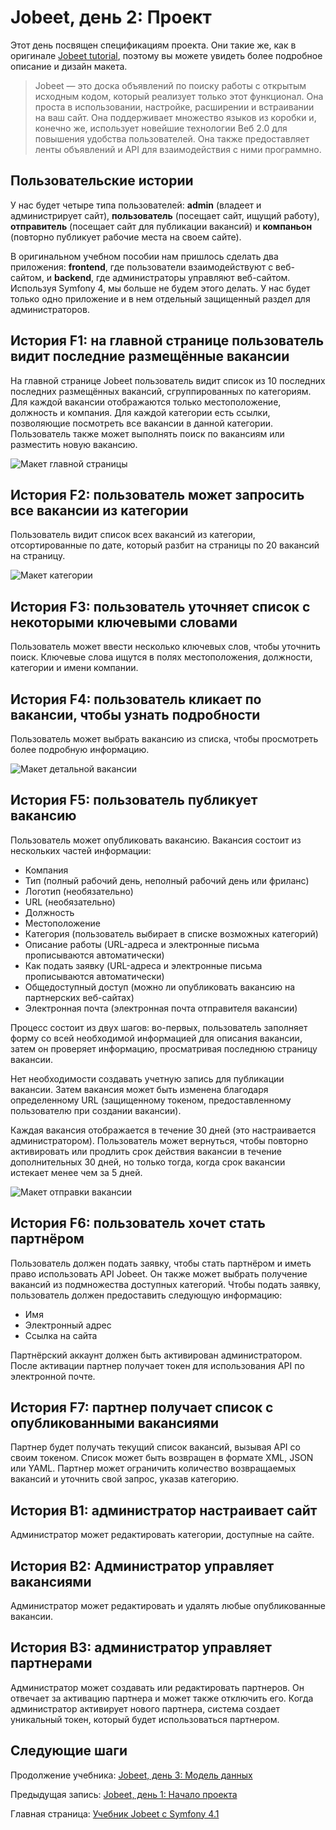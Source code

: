 # Jobeet, день 2: Проект

Этот день посвящен спецификациям проекта. Они такие же, как в оригинале [Jobeet tutorial][1], поэтому вы можете увидеть более подробное описание и дизайн макета.

> Jobeet — это доска объявлений по поиску работы с открытым исходным кодом, который реализует только этот функционал. Она проста в использовании, настройке, расширении и встраивании на ваш сайт.
> Она поддерживает множество языков из коробки и, конечно же, использует новейшие технологии Веб 2.0 для повышения удобства пользователей.
> Она также предоставляет ленты объявлений и API для взаимодействия с ними программно.

## Пользовательские истории

У нас будет четыре типа пользователей: **admin** (владеет и администрирует сайт), **пользователь** (посещает сайт, ищущий работу), **отправитель** (посещает сайт для публикации вакансий) и **компаньон** (повторно публикует рабочие места на своем сайте).

В оригинальном учебном пособии нам пришлось сделать два приложения: **frontend**, где пользователи взаимодействуют с веб-сайтом, и **backend**, где администраторы управляют веб-сайтом.
Используя Symfony 4, мы больше не будем этого делать. У нас будет только одно приложение и в нем отдельный защищенный раздел для администраторов.

## История F1: на главной странице пользователь видит последние размещённые вакансии

На главной странице Jobeet пользователь видит список из 10 последних последних размещённых вакансий, сгруппированных по категориям. Для каждой вакансии отображаются только местоположение, должность и компания.
Для каждой категории есть ссылки, позволяющие посмотреть все вакансии в данной категории. Пользователь также может выполнять поиск по вакансиям или разместить новую вакансию.

![Макет главной страницы](../files/images/screenshot_2.png)

## История F2: пользователь может запросить все вакансии из категории

Пользователь видит список всех вакансий из категории, отсортированные по дате, который разбит на страницы по 20 вакансий на страницу.

![Макет категории](../files/images/screenshot_3.png)

## История F3: пользователь уточняет список с некоторыми ключевыми словами

Пользователь может ввести несколько ключевых слов, чтобы уточнить поиск. Ключевые слова ищутся в полях местоположения, должности, категории и имени компании.

## История F4: пользователь кликает по вакансии, чтобы узнать подробности

Пользователь может выбрать вакансию из списка, чтобы просмотреть более подробную информацию.

![Макет детальной вакансии](../files/images/screenshot_4.png)

## История F5: пользователь публикует вакансию

Пользователь может опубликовать вакансию. Вакансия состоит из нескольких частей информации:

- Компания
- Тип (полный рабочий день, неполный рабочий день или фриланс)
- Логотип (необязательно)
- URL (необязательно)
- Должность
- Местоположение
- Категория (пользователь выбирает в списке возможных категорий)
- Описание работы (URL-адреса и электронные письма прописываются автоматически)
- Как подать заявку (URL-адреса и электронные письма прописываются автоматически)
- Общедоступный доступ (можно ли опубликовать вакансию на партнерских веб-сайтах)
- Электронная почта (электронная почта отправителя вакансии)

Процесс состоит из двух шагов: во-первых, пользователь заполняет форму со всей необходимой информацией для описания вакансии, затем он проверяет информацию, просматривая последнюю страницу вакансии.

Нет необходимости создавать учетную запись для публикации вакансии. Затем вакансия может быть изменена благодаря определенному URL (защищенному токеном, предоставленному пользователю при создании вакансии).

Каждая вакансия отображается в течение 30 дней (это настраивается администратором).
Пользователь может вернуться, чтобы повторно активировать или продлить срок действия вакансии в течение дополнительных 30 дней, но только тогда, когда срок вакансии истекает менее чем за 5 дней.

![Макет отправки вакансии](../files/images/screenshot_5.png)

## История F6: пользователь хочет стать партнёром

Пользователь должен подать заявку, чтобы стать партнёром и иметь право использовать API Jobeet. Он также может выбрать получение вакансий из подмножества доступных категорий.
Чтобы подать заявку, пользователь должен предоставить следующую информацию:

- Имя
- Электронный адрес
- Ссылка на сайта

Партнёрский аккаунт должен быть активирован администратором. После активации партнер получает токен для использования API по электронной почте.

## История F7: партнер получает список с опубликованными вакансиями

Партнер будет получать текущий список вакансий, вызывая API со своим токеном. Список может быть возвращен в формате XML, JSON или YAML.
Партнер может ограничить количество возвращаемых вакансий и уточнить свой запрос, указав категорию.

## История B1: администратор настраивает сайт

Администратор может редактировать категории, доступные на сайте.

## История B2: Администратор управляет вакансиями

Администратор может редактировать и удалять любые опубликованные вакансии.

## История B3: администратор управляет партнерами

Администратор может создавать или редактировать партнеров. Он отвечает за активацию партнера и может также отключить его.
Когда администратор активирует нового партнера, система создает уникальный токен, который будет использоваться партнером.

## Следующие шаги

Продолжение учебника: [Jobeet, день 3: Модель данных](day-3.md)

Предыдущая запись: [Jobeet, день 1: Начало проекта](day-1.md)

Главная страница: [Учебник Jobeet с Symfony 4.1](../index.md)

[1]: https://symfony.com/legacy/doc/jobeet/1_4/en/02?orm=Propel
